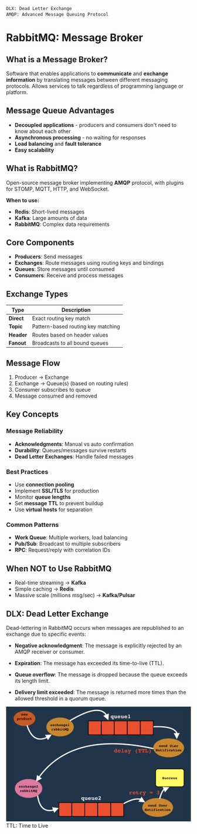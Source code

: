 ```New Words
DLX: Dead Letter Exchange
AMQP: Advanced Message Queuing Protocol
```

# RabbitMQ: Message Broker

## What is a Message Broker?

Software that enables applications to **communicate** and **exchange information** by translating messages between different messaging protocols. Allows services to talk regardless of programming language or platform.

## Message Queue Advantages

- **Decoupled applications** - producers and consumers don't need to know about each other
- **Asynchronous processing** - no waiting for responses
- **Load balancing** and **fault tolerance**
- **Easy scalability**

## What is RabbitMQ?

Open-source message broker implementing **AMQP** protocol, with plugins for STOMP, MQTT, HTTP, and WebSocket.

**When to use:**

- **Redis**: Short-lived messages
- **Kafka**: Large amounts of data
- **RabbitMQ**: Complex data requirements

## Core Components

- **Producers**: Send messages
- **Exchanges**: Route messages using routing keys and bindings
- **Queues**: Store messages until consumed
- **Consumers**: Receive and process messages

## Exchange Types

| Type       | Description                        |
| ---------- | ---------------------------------- |
| **Direct** | Exact routing key match            |
| **Topic**  | Pattern-based routing key matching |
| **Header** | Routes based on header values      |
| **Fanout** | Broadcasts to all bound queues     |

## Message Flow

1. Producer → Exchange
2. Exchange → Queue(s) (based on routing rules)
3. Consumer subscribes to queue
4. Message consumed and removed

## Key Concepts

### Message Reliability

- **Acknowledgments**: Manual vs auto confirmation
- **Durability**: Queues/messages survive restarts
- **Dead Letter Exchanges**: Handle failed messages

### Best Practices

- Use **connection pooling**
- Implement **SSL/TLS** for production
- Monitor **queue lengths**
- Set **message TTL** to prevent buildup
- Use **virtual hosts** for separation

### Common Patterns

- **Work Queue**: Multiple workers, load balancing
- **Pub/Sub**: Broadcast to multiple subscribers
- **RPC**: Request/reply with correlation IDs

## When NOT to Use RabbitMQ

- Real-time streaming → **Kafka**
- Simple caching → **Redis**
- Massive scale (millions msg/sec) → **Kafka/Pulsar**

## DLX: Dead Letter Exchange

Dead-lettering in RabbitMQ occurs when messages are republished to an exchange due to specific events:

- **Negative acknowledgment**: The message is explicitly rejected by an AMQP receiver or consumer.

- **Expiration**: The message has exceeded its time-to-live (TTL).

- **Queue overflow**: The message is dropped because the queue exceeds its length limit.

- **Delivery limit exceeded**: The message is returned more times than the allowed threshold in a quorum queue.

![alt text](Images/RabbitMQ-DelayTTL.png)
TTL: Time to Live
